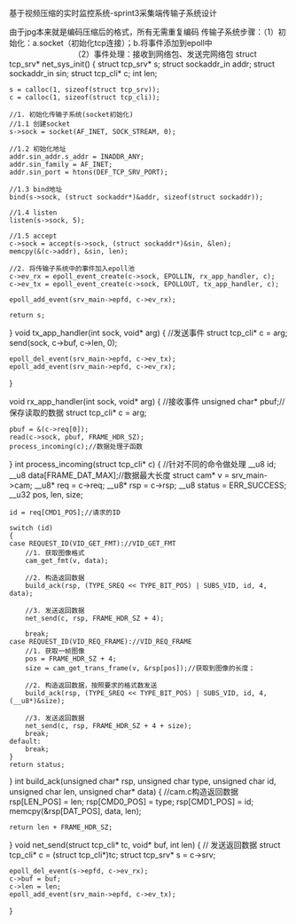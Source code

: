 基于视频压缩的实时监控系统-sprint3采集端传输子系统设计 


由于jpg本来就是编码压缩后的格式，所有无需重复编码
 传输子系统步骤：（1）初始化：a.socket（初始化tcp连接）；b.将事件添加到epoll中
　　　　　　　　 （2）事件处理：接收到网络包、发送完网络包
struct tcp_srv* net_sys_init()
{
    struct tcp_srv* s;
    struct sockaddr_in addr;
    struct sockaddr_in sin;
    struct tcp_cli* c;
    int len;

    s = calloc(1, sizeof(struct tcp_srv));
    c = calloc(1, sizeof(struct tcp_cli));

    //1. 初始化传输子系统(socket初始化)
    //1.1 创建socket
    s->sock = socket(AF_INET, SOCK_STREAM, 0);

    //1.2 初始化地址
    addr.sin_addr.s_addr = INADDR_ANY;
    addr.sin_family = AF_INET;
    addr.sin_port = htons(DEF_TCP_SRV_PORT);

    //1.3 bind地址
    bind(s->sock, (struct sockaddr*)&addr, sizeof(struct sockaddr));

    //1.4 listen
    listen(s->sock, 5);

    //1.5 accept
    c->sock = accept(s->sock, (struct sockaddr*)&sin, &len);
    memcpy(&(c->addr), &sin, len);

    //2. 将传输子系统中的事件加入epoll池
    c->ev_rx = epoll_event_create(c->sock, EPOLLIN, rx_app_handler, c);
    c->ev_tx = epoll_event_create(c->sock, EPOLLOUT, tx_app_handler, c);

    epoll_add_event(srv_main->epfd, c->ev_rx);

    return s;
}
void tx_app_handler(int sock, void* arg)
{   //发送事件
    struct tcp_cli* c = arg;
    send(sock, c->buf, c->len, 0);

    epoll_del_event(srv_main->epfd, c->ev_tx);
    epoll_add_event(srv_main->epfd, c->ev_rx);
}

void rx_app_handler(int sock, void* arg)
{   //接收事件
    unsigned char* pbuf;//保存读取的数据
    struct tcp_cli* c = arg;

    pbuf = &(c->req[0]);
    read(c->sock, pbuf, FRAME_HDR_SZ);
    process_incoming(c);//数据处理子函数
}
int process_incoming(struct tcp_cli* c)
{
    //针对不同的命令做处理
    __u8 id;
    __u8 data[FRAME_DAT_MAX];//数据最大长度
    struct cam* v = srv_main->cam;
    __u8* req = c->req;
    __u8* rsp = c->rsp;
    __u8 status = ERR_SUCCESS;
    __u32  pos, len, size;

    id = req[CMD1_POS];//请求的ID

    switch (id)
    {
    case REQUEST_ID(VID_GET_FMT)://VID_GET_FMT
        //1. 获取图像格式
        cam_get_fmt(v, data);

        //2. 构造返回数据
        build_ack(rsp, (TYPE_SREQ << TYPE_BIT_POS) | SUBS_VID, id, 4, data);

        //3. 发送返回数据
        net_send(c, rsp, FRAME_HDR_SZ + 4);

        break;
    case REQUEST_ID(VID_REQ_FRAME)://VID_REQ_FRAME
        //1. 获取一帧图像
        pos = FRAME_HDR_SZ + 4;
        size = cam_get_trans_frame(v, &rsp[pos]);//获取到图像的长度；

        //2. 构造返回数据，按照要求的格式数发送
        build_ack(rsp, (TYPE_SREQ << TYPE_BIT_POS) | SUBS_VID, id, 4, (__u8*)&size);

        //3. 发送返回数据
        net_send(c, rsp, FRAME_HDR_SZ + 4 + size);
        break;
    default:
        break;
    }
    return status;
}
int build_ack(unsigned char* rsp, unsigned char type, unsigned char id, unsigned char len, unsigned char* data)
{   //cam.c构造返回数据
    rsp[LEN_POS] = len;
    rsp[CMD0_POS] = type;
    rsp[CMD1_POS] = id;
    memcpy(&rsp[DAT_POS], data, len);

    return len + FRAME_HDR_SZ;
}
void net_send(struct tcp_cli* tc, void* buf, int len)
{   // 发送返回数据
    struct tcp_cli* c = (struct tcp_cli*)tc;
    struct tcp_srv* s = c->srv;

    epoll_del_event(s->epfd, c->ev_rx);
    c->buf = buf;
    c->len = len;
    epoll_add_event(srv_main->epfd, c->ev_tx);
}
